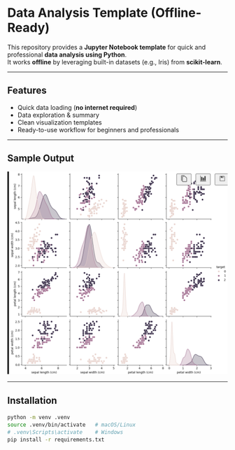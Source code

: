 # Data Analysis Template (Offline-Ready)

This repository provides a **Jupyter Notebook template** for quick and professional **data analysis using Python**.  
It works **offline** by leveraging built-in datasets (e.g., Iris) from **scikit-learn**.

---

## Features
- Quick data loading (**no internet required**)
- Data exploration & summary
- Clean visualization templates
- Ready-to-use workflow for beginners and professionals

---

## Sample Output
![Iris Pairplot](images/iris_pairplot.png)

---

## Installation
```bash
python -m venv .venv
source .venv/bin/activate   # macOS/Linux
# .venv\Scripts\activate    # Windows
pip install -r requirements.txt
```
